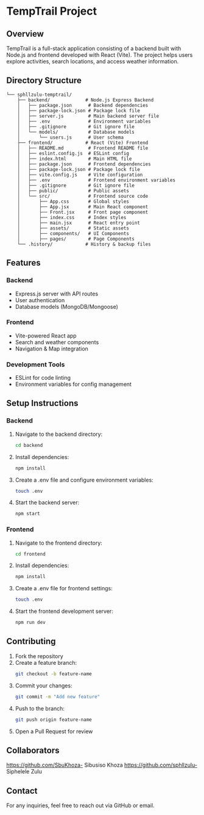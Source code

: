 # TempTrail Project

## Overview

TempTrail is a full-stack application consisting of a backend built with Node.js and frontend developed with React (Vite). The project helps users explore activities, search locations, and access weather information.

## Directory Structure

```
└── sphllzulu-temptrail/
    ├── backend/             # Node.js Express Backend
    │   ├── package.json      # Backend dependencies
    │   ├── package-lock.json # Package lock file
    │   ├── server.js         # Main backend server file
    │   ├── .env              # Environment variables
    │   ├── .gitignore        # Git ignore file
    │   └── models/           # Database models
    │       └── users.js      # User schema
    ├── frontend/            # React (Vite) Frontend
    │   ├── README.md         # Frontend README file
    │   ├── eslint.config.js  # ESLint config
    │   ├── index.html        # Main HTML file
    │   ├── package.json      # Frontend dependencies
    │   ├── package-lock.json # Package lock file
    │   ├── vite.config.js    # Vite configuration
    │   ├── .env              # Frontend environment variables
    │   ├── .gitignore        # Git ignore file
    │   ├── public/           # Public assets
    │   └── src/              # Frontend source code
    │       ├── App.css       # Global styles
    │       ├── App.jsx       # Main React component
    │       ├── Front.jsx     # Front page component
    │       ├── index.css     # Index styles
    │       ├── main.jsx      # React entry point
    │       ├── assets/       # Static assets
    │       ├── components/   # UI Components
    │       ├── pages/        # Page Components
    └── .history/            # History & backup files
```

## Features

### Backend
- Express.js server with API routes
- User authentication
- Database models (MongoDB/Mongoose)

### Frontend
- Vite-powered React app
- Search and weather components
- Navigation & Map integration

### Development Tools
- ESLint for code linting
- Environment variables for config management

## Setup Instructions

### Backend

1. Navigate to the backend directory:
   ```bash
   cd backend
   ```

2. Install dependencies:
   ```bash
   npm install
   ```

3. Create a .env file and configure environment variables:
   ```bash
   touch .env
   ```

4. Start the backend server:
   ```bash
   npm start
   ```

### Frontend

1. Navigate to the frontend directory:
   ```bash
   cd frontend
   ```

2. Install dependencies:
   ```bash
   npm install
   ```

3. Create a .env file for frontend settings:
   ```bash
   touch .env
   ```

4. Start the frontend development server:
   ```bash
   npm run dev
   ```

## Contributing

1. Fork the repository
2. Create a feature branch:
   ```bash
   git checkout -b feature-name
   ```
3. Commit your changes:
   ```bash
   git commit -m "Add new feature"
   ```
4. Push to the branch:
   ```bash
   git push origin feature-name
   ```
5. Open a Pull Request for review

## Collaborators
https://github.com/SbuKhoza- Sibusiso Khoza
https://github.com/sphllzulu- Siphelele Zulu

## Contact

For any inquiries, feel free to reach out via GitHub or email.
